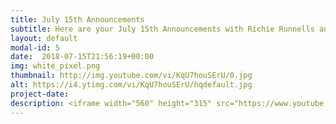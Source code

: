 ```yaml
---
title: July 15th Announcements
subtitle: Here are your July 15th Announcements with Richie Runnells and Ben Boeck.
layout: default
modal-id: 5 
date:  2018-07-15T21:56:19+00:00
img: white_pixel.png
thumbnail: http://img.youtube.com/vi/KqU7houSErU/0.jpg
alt: https://i4.ytimg.com/vi/KqU7houSErU/hqdefault.jpg
project-date: 
description: <iframe width="560" height="315" src="https://www.youtube.com/embed/KqU7houSErU" frameborder="0" allowfullscreen></iframe> 
---
```

